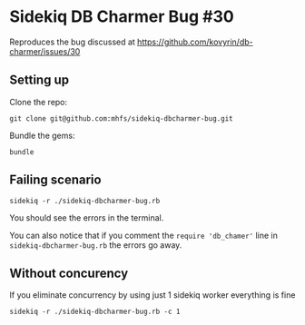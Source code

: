 # Sidekiq DB Charmer Bug #30

Reproduces the bug discussed at https://github.com/kovyrin/db-charmer/issues/30

## Setting up

Clone the repo:

```
git clone git@github.com:mhfs/sidekiq-dbcharmer-bug.git
```

Bundle the gems:

```
bundle
```

## Failing scenario

```
sidekiq -r ./sidekiq-dbcharmer-bug.rb
```

You should see the errors in the terminal.

You can also notice that if you comment the `require 'db_chamer'` line in `sidekiq-dbcharmer-bug.rb`
the errors go away.

## Without concurency

If you eliminate concurrency by using just 1 sidekiq worker everything is fine

```
sidekiq -r ./sidekiq-dbcharmer-bug.rb -c 1
```
